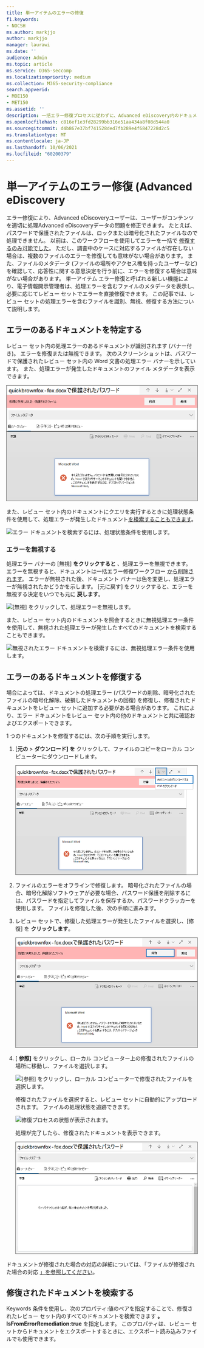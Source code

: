 ```yaml
---
title: 単一アイテムのエラーの修復
f1.keywords:
- NOCSH
ms.author: markjjo
author: markjjo
manager: laurawi
ms.date: ''
audience: Admin
ms.topic: article
ms.service: O365-seccomp
ms.localizationpriority: medium
ms.collection: M365-security-compliance
search.appverid:
- MOE150
- MET150
ms.assetid: ''
description: 一括エラー修復プロセスに従わずに、Advanced eDiscovery内のドキュメントの処理エラーを修正できます。
ms.openlocfilehash: c816ef1e3fd28299bb316e51aa434a8f08d544a0
ms.sourcegitcommit: d4b867e37bf741528ded7fb289e4f6847228d2c5
ms.translationtype: MT
ms.contentlocale: ja-JP
ms.lasthandoff: 10/06/2021
ms.locfileid: "60200379"
---
```

# <a name="single-item-error-remediation-in-advanced-ediscovery"></a>単一アイテムのエラー修復 (Advanced eDiscovery

エラー修復により、Advanced eDiscoveryユーザーは、ユーザーがコンテンツを適切に処理Advanced eDiscoveryデータの問題を修正できます。 たとえば、パスワードで保護されたファイルは、ロックまたは暗号化されたファイルなので処理できません。 以前は、このワークフローを使用してエラーを一括で [修復するのみ可能でした](error-remediation-when-processing-data-in-advanced-ediscovery.md)。 ただし、調査中のケースに対応するファイルが存在しない場合は、複数のファイルのエラーを修復しても意味がない場合があります。 また、ファイルのメタデータ (ファイルの場所やアクセス権を持ったユーザーなど) を確認して、応答性に関する意思決定を行う前に、エラーを修復する場合は意味がない場合があります。 単一アイテム エラー修復と呼ばれる新しい機能により、電子情報開示管理者は、処理エラーを含むファイルのメタデータを表示し、必要に応じてレビュー セットでエラーを直接修復できます。 この記事では、レビュー セットの処理エラーを含むファイルを識別、無視、修復する方法について説明します。

## <a name="identify-documents-with-errors"></a>エラーのあるドキュメントを特定する

レビュー セット内の処理エラーのあるドキュメントが識別されます (バナー付き)。 エラーを修復または無視できます。 次のスクリーンショットは、パスワードで保護されたレビュー セット内の Word 文書の処理エラー バナーを示しています。 また、処理エラーが発生したドキュメントのファイル メタデータを表示できます。

![処理エラーが発生したドキュメントに対して表示されるバナー。](../media/SIERimage1.png)

また、レビュー セット内のドキュメントにクエリを実行するときに処理状態条件を使用して、処理エラーが発生したドキュメント[を検索することもできます](review-set-search.md)。

![エラー ドキュメントを検索するには、処理状態条件を使用します。](../media/SIERimage2.png)

### <a name="ignore-errors"></a>エラーを無視する

処理エラー バナーの [無視] **をクリックすると** 、処理エラーを無視できます。 エラーを無視すると、ドキュメントは一括エラー修復ワークフロー [から削除されます](error-remediation-when-processing-data-in-advanced-ediscovery.md)。 エラーが無視された後、ドキュメント バナーは色を変更し、処理エラーが無視されたかどうかを示します。 [元に戻す] をクリックすると、エラーを無視する決定をいつでも元に **戻します**。

![[無視] をクリックして、処理エラーを無視します。](../media/SIERimage3.png)

また、レビュー セット内のドキュメントを照会するときに無視処理エラー条件を使用して、無視された処理エラーが発生したすべてのドキュメントを検索することもできます。

![無視されたエラー ドキュメントを検索するには、無視処理エラー条件を使用します。](../media/SIERimage4.png)

## <a name="remediate-a-document-with-errors"></a>エラーのあるドキュメントを修復する

場合によっては、ドキュメントの処理エラー (パスワードの削除、暗号化されたファイルの暗号化解除、破損したドキュメントの回復) を修復し、修復されたドキュメントをレビュー セットに追加する必要がある場合があります。 これにより、エラー ドキュメントをレビュー セット内の他のドキュメントと共に確認およびエクスポートできます。 

1 つのドキュメントを修復するには、次の手順を実行します。

1. [**元の**  >  **ダウンロード] を** クリックして、ファイルのコピーをローカル コンピューターにダウンロードします。

   ![処理エラーが発生したドキュメントをダウンロードします。](../media/SIERimage5.png)

2. ファイルのエラーをオフラインで修復します。 暗号化されたファイルの場合、暗号化解除ソフトウェアが必要な場合、パスワード保護を削除するには、パスワードを指定してファイルを保存するか、パスワードクラッカーを使用します。 ファイルを修復した後、次の手順に進みます。

3. レビュー セットで、修復した処理エラーが発生したファイルを選択し、[修復] を **クリックします**。

   ![処理エラーが発生したドキュメントのバナーにある [修復] をクリックします。](../media/SIERimage6.png)


4. [ **参照]** をクリックし、ローカル コンピューター上の修復されたファイルの場所に移動し、ファイルを選択します。

   ![[参照] をクリックし、ローカル コンピューターで修復されたファイルを選択します。](../media/SIERimage7.png)

    修復されたファイルを選択すると、レビュー セットに自動的にアップロードされます。 ファイルの処理状態を追跡できます。

    ![修復プロセスの状態が表示されます。](../media/SIERimage8.png)

   処理が完了したら、修復されたドキュメントを表示できます。

    ![修復されたファイルは、レビュー セットのネイティブ形式で表示できます。](../media/SIERimage9.png)

ドキュメントが修復された場合の対応の詳細については、「ファイルが修復された場合の対応 [」を参照してください](error-remediation-when-processing-data-in-advanced-ediscovery.md#what-happens-when-files-are-remediated)。

## <a name="search-for-remediated-documents"></a>修復されたドキュメントを検索する

Keywords 条件を使用し、次のプロパティ:値のペアを指定することで、修復されたレビュー セット内のすべてのドキュメントを検索できます **。IsFromErrorRemediation:true** を指定します。 このプロパティは、レビュー セットからドキュメントをエクスポートするときに、エクスポート読み込みファイルでも使用できます。
